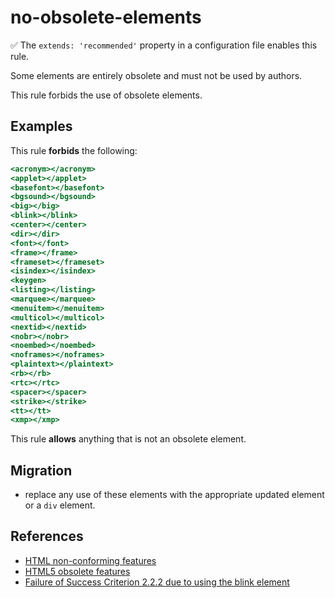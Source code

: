# no-obsolete-elements

✅ The `extends: 'recommended'` property in a configuration file enables this rule.

Some elements are entirely obsolete and must not be used by authors.

This rule forbids the use of obsolete elements.

## Examples

This rule **forbids** the following:

```hbs
<acronym></acronym>
<applet></applet>
<basefont></basefont>
<bgsound></bgsound>
<big></big>
<blink></blink>
<center></center>
<dir></dir>
<font></font>
<frame></frame>
<frameset></frameset>
<isindex></isindex>
<keygen>
<listing></listing>
<marquee></marquee>
<menuitem></menuitem>
<multicol></multicol>
<nextid></nextid>
<nobr></nobr>
<noembed></noembed>
<noframes></noframes>
<plaintext></plaintext>
<rb></rb>
<rtc></rtc>
<spacer></spacer>
<strike></strike>
<tt></tt>
<xmp></xmp>
```

This rule **allows** anything that is not an obsolete element.

## Migration

* replace any use of these elements with the appropriate updated element or a `div` element.

## References

* [HTML non-conforming features](https://html.spec.whatwg.org/multipage/obsolete.html#non-conforming-features)
* [HTML5 obsolete features](https://dev.w3.org/html5/spec-LC/obsolete.html)
* [Failure of Success Criterion 2.2.2 due to using the blink element](https://www.w3.org/TR/WCAG20-TECHS/failures.html#F47)
